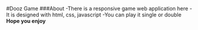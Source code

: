#Dooz Game
###About
-There is a responsive game web application here
-It is designed with html, css, javascript
-You can play it single or double
**Hope you enjoy**
